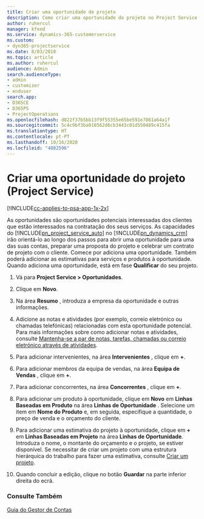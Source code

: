 ```yaml
---
title: Criar uma oportunidade de projeto
description: Como criar uma oportunidade do projeto no Project Service
author: ruhercul
manager: kfend
ms.service: dynamics-365-customerservice
ms.custom:
- dyn365-projectservice
ms.date: 8/03/2018
ms.topic: article
ms.author: ruhercul
audience: Admin
search.audienceType:
- admin
- customizer
- enduser
search.app:
- D365CE
- D365PS
- ProjectOperations
ms.openlocfilehash: d822f37b5bb13f9f55355e65be591e7861a64a1f
ms.sourcegitcommit: 5c4c9bf3ba018562d6cb3443c01d550489c415fa
ms.translationtype: HT
ms.contentlocale: pt-PT
ms.lasthandoff: 10/16/2020
ms.locfileid: "4082596"
---
```

# <a name="create-a-project-opportunity-project-service"></a>Criar uma oportunidade do projeto (Project Service)

[!INCLUDE[cc-applies-to-psa-app-1x-2x](../includes/cc-applies-to-psa-app-1x-2x.md)]

As oportunidades são oportunidades potenciais interessadas dos clientes que estão interessados na contratação dos seus serviços. As capacidades do [!INCLUDE[pn_project_service_auto](../includes/pn-project-service-auto.md)] no [!INCLUDE[pn_dynamics_crm](../includes/pn-dynamics-crm.md)] irão orientá-lo ao longo dos passos para abrir uma oportunidade para uma das suas contas, preparar uma proposta do projeto e celebrar um contrato de projeto com o cliente. Comece por adiciona uma oportunidade. Também poderá adicionar as estimativas para serviços e produtos à oportunidade. Quando adiciona uma oportunidade, está em fase **Qualificar** do seu projeto.  
  
1.  Vá para **Project Service > Oportunidades**.  
  
2.  Clique em **Novo**.  
  
3.  Na área **Resumo** , introduza a empresa da oportunidade e outras informações.  
  
4.  Adicione as notas e atividades (por exemplo, correio eletrónico ou chamadas telefónicas) relacionadas com esta oportunidade potencial. Para mais informações sobre como adicionar notas e atividades, consulte [Mantenha-se a par de notas, tarefas, chamadas ou correio eletrónico através de atividades](https://docs.microsoft.com/dynamics365/customerengagement/on-premises/basics/work-with-activities).  
  
5.  Para adicionar intervenientes, na área **Intervenientes** , clique em **+**.  
  
6.  Para adicionar membros da equipa de vendas, na área **Equipa de Vendas** , clique em **+**.  
  
7.  Para adicionar concorrentes, na área **Concorrentes** , clique em **+**.  
  
8.  Para adicionar um produto à oportunidade, clique em **Novo** em **Linhas Baseadas em Produto** na área **Linhas de Oportunidade** . Selecione um item em **Nome do Produto** e, em seguida, especifique a quantidade, o preço de venda e o orçamento do cliente.  
  
9. Para adicionar uma estimativa do projeto à oportunidade, clique em **+** em **Linhas Baseadas em Projeto** na área **Linhas de Oportunidade**. Introduza o nome, o montante do orçamento e o projeto, se estiver disponível. Se necessitar de criar um projeto com uma estrutura hierárquica do trabalho para fazer uma estimativa, consulte [Criar um projeto](../psa/create-project.md).  
  
10. Quando concluir a edição, clique no botão **Guardar** na parte inferior direita do ecrã.  
  
### <a name="see-also"></a>Consulte Também  
 [Guia do Gestor de Contas](../psa/account-manager-guide.md)

